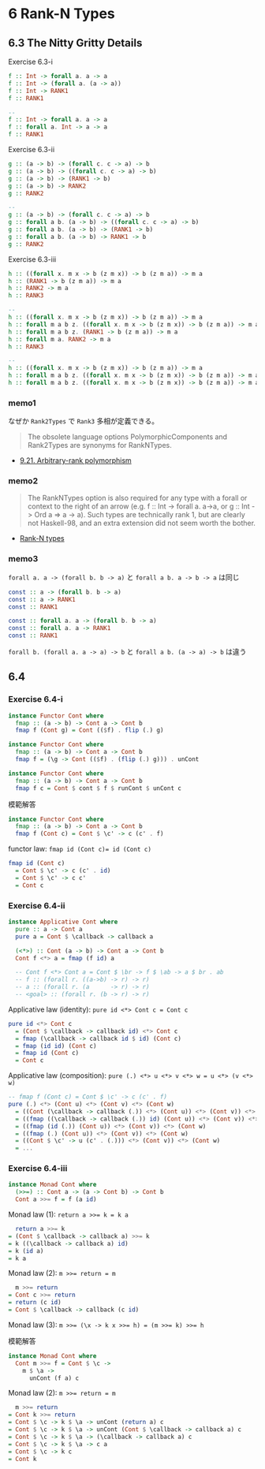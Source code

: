 # 6 Rank-N Types

## 6.3 The Nitty Gritty Details

Exercise 6.3-i

```haskell
f :: Int -> forall a. a -> a
f :: Int -> (forall a. (a -> a))
f :: Int -> RANK1
f :: RANK1

--
f :: Int -> forall a. a -> a
f :: forall a. Int -> a -> a
f :: RANK1
```

Exercise 6.3-ii

```haskell
g :: (a -> b) -> (forall c. c -> a) -> b
g :: (a -> b) -> ((forall c. c -> a) -> b)
g :: (a -> b) -> (RANK1 -> b)
g :: (a -> b) -> RANK2
g :: RANK2

--
g :: (a -> b) -> (forall c. c -> a) -> b
g :: forall a b. (a -> b) -> ((forall c. c -> a) -> b)
g :: forall a b. (a -> b) -> (RANK1 -> b)
g :: forall a b. (a -> b) -> RANK1 -> b
g :: RANK2
```

Exercise 6.3-iii

```haskell
h :: ((forall x. m x -> b (z m x)) -> b (z m a)) -> m a
h :: (RANK1 -> b (z m a)) -> m a
h :: RANK2 -> m a
h :: RANK3

--
h :: ((forall x. m x -> b (z m x)) -> b (z m a)) -> m a
h :: forall m a b z. ((forall x. m x -> b (z m x)) -> b (z m a)) -> m a
h :: forall m a b z. (RANK1 -> b (z m a)) -> m a
h :: forall m a. RANK2 -> m a
h :: RANK3

--
h :: ((forall x. m x -> b (z m x)) -> b (z m a)) -> m a
h :: forall m a b z. ((forall x. m x -> b (z m x)) -> b (z m a)) -> m a
h :: forall m a b z. ((forall x. m x -> b (z m x)) -> b (z m a)) -> m a
```

### memo1

なぜか `Rank2Types` で `Rank3` 多相が定義できる。

> The obsolete language options PolymorphicComponents and Rank2Types are synonyms for RankNTypes.

- [9.21. Arbitrary-rank polymorphism](https://downloads.haskell.org/~ghc/latest/docs/html/users_guide/glasgow_exts.html#arbitrary-rank-polymorphism)

### memo2

> The RankNTypes option is also required for any type with a forall or context to the right of an arrow (e.g. f :: Int -> forall a. a->a, or g :: Int -> Ord a => a -> a). Such types are technically rank 1, but are clearly not Haskell-98, and an extra extension did not seem worth the bother.

- [Rank-N types](https://wiki.haskell.org/Rank-N_types)

### memo3

`forall a. a -> (forall b. b -> a)` と `forall a b. a -> b -> a` は同じ

```haskell
const :: a -> (forall b. b -> a)
const :: a -> RANK1
const :: RANK1

const :: forall a. a -> (forall b. b -> a)
const :: forall a. a -> RANK1
const :: RANK1
```

`forall b. (forall a. a -> a) -> b` と `forall a b. (a -> a) -> b` は違う

## 6.4

### Exercise 6.4-i

```haskell
instance Functor Cont where
  fmap :: (a -> b) -> Cont a -> Cont b
  fmap f (Cont g) = Cont (($f) . flip (.) g)
```

```haskell
instance Functor Cont where
  fmap :: (a -> b) -> Cont a -> Cont b
  fmap f = (\g -> Cont (($f) . (flip (.) g))) . unCont
```

```haskell
instance Functor Cont where
  fmap :: (a -> b) -> Cont a -> Cont b
  fmap f c = Cont $ cont $ f $ runCont $ unCont c
```

模範解答

```haskell
instance Functor Cont where
  fmap :: (a -> b) -> Cont a -> Cont b
  fmap f (Cont c) = Cont $ \c' -> c (c' . f)
```

functor law: `fmap id (Cont c)= id (Cont c)`

```haskell
fmap id (Cont c)
  = Cont $ \c' -> c (c' . id)
  = Cont $ \c' -> c c'
  = Cont c
```

### Exercise 6.4-ii

```haskell
instance Applicative Cont where
  pure :: a -> Cont a
  pure a = Cont $ \callback -> callback a

  (<*>) :: Cont (a -> b) -> Cont a -> Cont b
  Cont f <*> a = fmap (f id) a

  -- Cont f <*> Cont a = Cont $ \br -> f $ \ab -> a $ br . ab
  -- f :: (forall r. ((a->b) -> r) -> r)
  -- a :: (forall r. (a      -> r) -> r)
  -- <goal> :: (forall r. (b -> r) -> r)
```

Applicative law (identity): `pure id <*> Cont c = Cont c`

```hs
pure id <*> Cont c
  = (Cont $ \callback -> callback id) <*> Cont c
  = fmap (\callback -> callback id $ id) (Cont c)
  = fmap (id id) (Cont c)
  = fmap id (Cont c)
  = Cont c
```

Applicative law (composition): `pure (.) <*> u <*> v <*> w = u <*> (v <*> w)`

```hs
-- fmap f (Cont c) = Cont $ \c' -> c (c' . f)
pure (.) <*> (Cont u) <*> (Cont v) <*> (Cont w)
  = ((Cont (\callback -> callback (.)) <*> (Cont u)) <*> (Cont v)) <*> (Cont w)
  = ((fmap ((\callback -> callback (.)) id) (Cont u)) <*> (Cont v)) <*> (Cont w)
  = ((fmap (id (.)) (Cont u)) <*> (Cont v)) <*> (Cont w)
  = ((fmap (.) (Cont u)) <*> (Cont v)) <*> (Cont w)
  = ((Cont $ \c' -> u (c' . (.))) <*> (Cont v)) <*> (Cont w)
  = ...
```

### Exercise 6.4-iii

```haskell
instance Monad Cont where
  (>>=) :: Cont a -> (a -> Cont b) -> Cont b
  Cont a >>= f = f (a id)
```

Monad law (1): `return a >>= k = k a`

```haskell
  return a >>= k
= (Cont $ \callback -> callback a) >>= k
= k ((\callback -> callback a) id)
= k (id a)
= k a
```

Monad law (2): `m >>= return = m`

```haskell
  m >>= return
= Cont c >>= return
= return (c id)
= Cont $ \callback -> callback (c id)
```

Monad law (3): `m >>= (\x -> k x >>= h) = (m >>= k) >>= h`

模範解答

```haskell
instance Monad Cont where
  Cont m >>= f = Cont $ \c ->
    m $ \a ->
      unCont (f a) c
```

Monad law (2): `m >>= return = m`

```haskell
  m >>= return
= Cont k >>= return
= Cont $ \c -> k $ \a -> unCont (return a) c
= Cont $ \c -> k $ \a -> unCont (Cont $ \callback -> callback a) c
= Cont $ \c -> k $ \a -> (\callback -> callback a) c
= Cont $ \c -> k $ \a -> c a
= Cont $ \c -> k c
= Cont k
```
